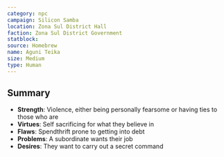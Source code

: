 ```yaml
---
category: npc
campaign: Silicon Samba
location: Zona Sul District Hall
faction: Zona Sul District Government
statblock: 
source: Homebrew
name: Aguni Teika
size: Medium
type: Human
---
```


## Summary

- **Strength**: Violence, either being personally fearsome or having ties to those who are
- **Virtues**: Self sacrificing for what they believe in
- **Flaws**: Spendthrift prone to getting into debt
- **Problems**: A subordinate wants their job
- **Desires**: They want to carry out a secret command
